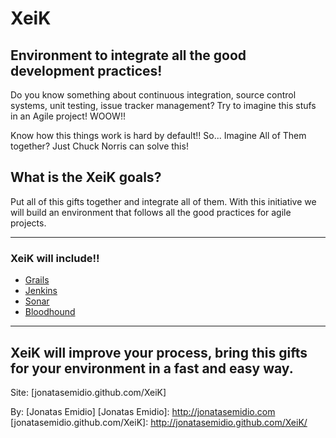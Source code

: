 XeiK
====

Environment to integrate all the good development practices!
------------------------------------------------------------

Do you know something about continuous integration, source control systems, unit testing, issue tracker management?
Try to imagine this stufs in an Agile project! WOOW!! 

Know how this things work is hard by default!! So... Imagine All of Them together? Just Chuck Norris can solve this!

What is the XeiK goals?
-----------------------

Put all of this gifts together and integrate all of them. 
With this initiative we will build an environment that follows all the good practices for agile projects.

------------
### XeiK will include!!

* [Grails]
* [Jenkins]
* [Sonar] 
* [Bloodhound]

------------

[Grails]: http://grails.org/
[Jenkins]: http://jenkins-ci.org/
[Sonar]: http://www.sonarsource.org/
[Bloodhound]: http://bloodhound.apache.org/

XeiK will improve your process, bring this gifts for your environment in a fast and easy way.
---------------------------------------------------------------------------------------------
Site: [jonatasemidio.github.com/XeiK]


By: [Jonatas Emidio]
[Jonatas Emidio]: http://jonatasemidio.com
[jonatasemidio.github.com/XeiK]: http://jonatasemidio.github.com/XeiK/
